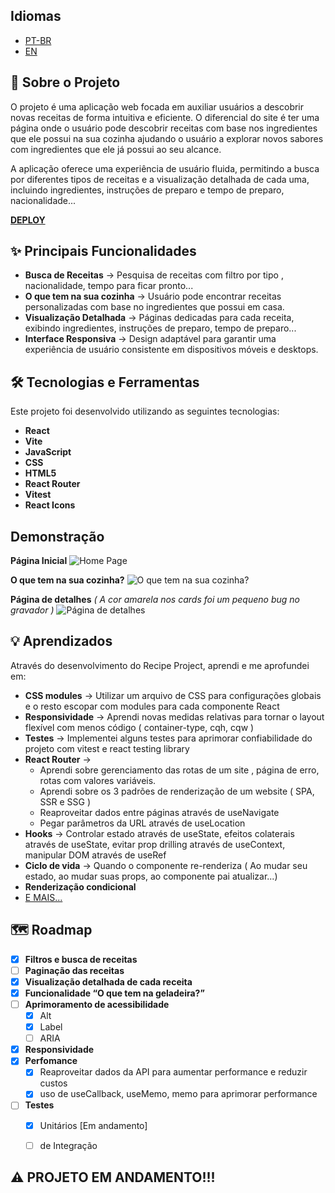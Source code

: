 ## Idiomas
  - [PT-BR](README.md)
  - [EN](README-en.md)

## 🍳 Sobre o Projeto

O projeto é uma aplicação web focada em auxiliar usuários a descobrir novas receitas de forma intuitiva e eficiente. O diferencial do site é ter uma página onde o usuário pode descobrir receitas com base nos ingredientes que ele possui na sua cozinha ajudando o usuário a explorar novos sabores com ingredientes que ele já possui ao seu alcance.

A aplicação oferece uma experiência de usuário fluida, permitindo a busca por diferentes tipos de receitas e a visualização detalhada de cada uma, incluindo ingredientes, instruções de preparo e tempo de preparo, nacionalidade...

[**DEPLOY**](https://recipe-project-one-wheat.vercel.app/)

## ✨ Principais Funcionalidades

- **Busca de Receitas** -> Pesquisa de receitas com filtro por tipo , nacionalidade, tempo para ficar pronto...
- **O que tem na sua cozinha** -> Usuário pode encontrar receitas personalizadas com base no ingredientes que possui em casa.
- **Visualização Detalhada** -> Páginas dedicadas para cada receita, exibindo ingredientes, instruções de preparo, tempo de preparo...
- **Interface Responsiva** -> Design adaptável para garantir uma experiência de usuário consistente em dispositivos móveis e desktops.

## 🛠️ Tecnologias e Ferramentas

Este projeto foi desenvolvido utilizando as seguintes tecnologias:
  - **React**
  - **Vite**
  - **JavaScript**
  - **CSS**
  - **HTML5**
  - **React Router**
  - **Vitest**
  - **React Icons**


## Demonstração
**Página Inicial**
![Home Page](https://github.com/user-attachments/assets/4d15175b-13df-415b-95a0-c8d8a99b1459)
 
 **O que tem na sua cozinha?**
![O que tem na sua cozinha?](https://github.com/user-attachments/assets/e44530ab-2e23-4ff6-8224-650e561c285a)

**Página de detalhes** *( A cor amarela nos cards foi um pequeno bug no gravador )*
![Página de detalhes](https://github.com/user-attachments/assets/bfc94f02-4b18-4665-ad43-7617d852cde6)



## 💡 Aprendizados

Através do desenvolvimento do Recipe Project, aprendi e me aprofundei em:

  - **CSS modules** -> Utilizar um arquivo de CSS para configurações globais e o resto escopar com modules para cada componente React
  - **Responsividade** -> Aprendi novas medidas relativas para tornar o layout flexível com menos código ( container-type, cqh, cqw )
  - **Testes** -> Implementei alguns testes para aprimorar confiabilidade do projeto com vitest e react testing library
  - **React Router** ->
      - Aprendi sobre gerenciamento das rotas de um site , página de erro, rotas com valores variáveis.
      - Aprendi sobre os 3 padrões de renderização de um website ( SPA, SSR e SSG )
      - Reaproveitar dados entre páginas através de useNavigate
      - Pegar parâmetros da URL através de useLocation
  - **Hooks** -> Controlar estado através de useState, efeitos colaterais através de useState, evitar prop drilling através de useContext, manipular DOM através de useRef
  - **Ciclo de vida** -> Quando o componente re-renderiza ( Ao mudar seu estado, ao mudar suas props, ao componente pai atualizar...)
  - **Renderização condicional**
  - [E MAIS...](https://github.com/Alecksandrew/recipe-project/issues/5)

## 🗺️ Roadmap

- [x] **Filtros e busca de receitas**
- [ ] **Paginação das receitas**
- [x] **Visualização detalhada de cada receita**
- [x] **Funcionalidade “O que tem na geladeira?”**
- [ ] **Aprimoramento de acessibilidade**
  - [x] Alt
  - [x] Label
  - [ ] ARIA
- [x] **Responsividade**
- [x] **Perfomance**
  - [x] Reaproveitar dados da API para aumentar performance e reduzir custos
  - [x] uso de useCallback, useMemo, memo para aprimorar performance
- [ ] **Testes**
    - [x] Unitários [Em andamento]
    - [ ] de Integração


## ⚠️ PROJETO EM ANDAMENTO!!!
